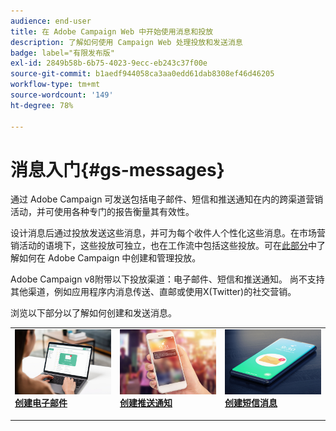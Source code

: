 ```yaml
---
audience: end-user
title: 在 Adobe Campaign Web 中开始使用消息和投放
description: 了解如何使用 Campaign Web 处理投放和发送消息
badge: label="有限发布版"
exl-id: 2849b58b-6b75-4023-9ecc-eb243c37f00e
source-git-commit: b1aedf944058ca3aa0edd61dab8308ef46d46205
workflow-type: tm+mt
source-wordcount: '149'
ht-degree: 78%

---
```


# 消息入门{#gs-messages}

通过 Adobe Campaign 可发送包括电子邮件、短信和推送通知在内的跨渠道营销活动，并可使用各种专门的报告衡量其有效性。

设计消息后通过投放发送这些消息，并可为每个收件人个性化这些消息。在市场营销活动的语境下，这些投放可独立，也在工作流中包括这些投放。可在[此部分](gs-deliveries.md)中了解如何在 Adobe Campaign 中创建和管理投放。

Adobe Campaign v8附带以下投放渠道：电子邮件、短信和推送通知。 尚不支持其他渠道，例如应用程序内消息传送、直邮或使用X(Twitter)的社交营销。

浏览以下部分以了解如何创建和发送消息。

<table style="table-layout:fixed">
    <tr style="border: 0;">
    <td>
    <a href="../email/create-email.md">
    <img alt="电子邮件" src="assets/do-not-localize/email.jpg">
    </a>
    <div><a href="../email/create-email.md"><strong>创建电子邮件</strong>
    </div>
    <p>
    </td>
    <td>
    <a href="../push/create-push.md">
      <img alt="推送" src="assets/do-not-localize/push.jpg">
    </a>
    <div>
    <a href="../push/gs-push.md"><strong>创建推送通知</strong></a>
    </div>
    <p>
    </td>
    <td>
    <a href="../sms/create-sms.md">
      <img alt="短信" src="assets/do-not-localize/sms.jpg">
    </a>
    <div>
    <a href="../sms/create-sms.md"><strong>创建短信消息</strong></a>
    </div>
    <p>
    </td>
    </tr>
    </table>

